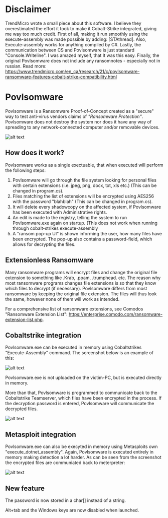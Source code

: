 # Disclaimer 
TrendMicro wrote a small piece about this software. I believe they overestimated the effort it took to make it Cobalt-Strike integrated, giving me way too much credit. First of all, making it run smoothly using the execute-assembly was made possible by adding: [STAthread]. Also, Execute-assembly works for anything compiled by C#. Lastly, the communication between CS and Povlsomware is just standard "Console.Writeline". I was amazed myself, that It was this easy. Finally, the original Povlsomware does not include any ransomnotes - especially not in russian. Read more: https://www.trendmicro.com/en_ca/research/21/c/povlsomware-ransomware-features-cobalt-strike-compatibility.html

# Povlsomware
Povlsomware is a Ransomware Proof-of-Concept created as a "secure" way to test anti-virus vendors claims of *"Ransomware Protection"*. Povlsomware does not destroy the system nor does it have any way of spreading to any network-connected computer and/or removable devices.

![alt text](https://raw.githubusercontent.com/povlteksttv/Povlsomware/master/img/first.png?raw=true)


## How does it work?
Povlsomware works as a single exectuable, that when executed will perform the following steps: 
1) Povlsomware will go through the file system looking for personal files with certain extensions (i.e. jpeg, png, docx, txt, xls etc.) (This can be changed in program.cs).
2) Files matching the list of extensions will be encrypted using AES256 with the password "blahblah" (This can be changed in program.cs).
3) It will delete every shadowcopy on the affected system, if Povlsomware has been executed with Administrative rights. 
4) An edit is made to the registry, telling the system to run Povlsomware.exe again on startup. (This does not work when running through cobalt-strikes execute-assembly
5) A "ransom pop-up UI" is shown informing the user, how many files have been encrypted. The pop-up also contains a password-field, which allows for decrypting the files.


## Extensionless Ransomware
Many ransomware programs will encrypt files and change the original file extension to something like .Krab, .ppam, .trumphead. etc. The reason why most ransomware programs changes file extensions is so that they know which files to decrypt (if necessary). Povlsomware differs from most ransomware by keeping the original file extension. The files will thus look the same, however none of them will work as intended. 

For a comprehensive list of ransomware extensions, see Comodos "Ransomware Extension List": https://enterprise.comodo.com/ransomware-extension-list.php. 


## Cobaltstrike integration 
Povlsomware.exe can be executed in memory using Cobaltstrikes "Execute-Assembly" command. The screenshot below is an example of this:

![alt text](https://raw.githubusercontent.com/povlteksttv/Povlsomware/master/img/execute-assembly.PNG?raw=true)  

Povlsomware.exe is not uploaded on the victim-PC, but is executed directly in memory. 

More than that, Povlsomware is programmed to communicate back to the Cobaltstrike Teamserver, which files have been encrypted in the process. If the decryption password is entered, Povlsomware will communicate the decrypted files.

![alt text](https://raw.githubusercontent.com/povlteksttv/Povlsomware/master/img/output.PNG?raw=true)  

## Metasploit integration
Povlsomware.exe can also be execyted in memory using Metasploits own "execute_dotnet_assembly". Again, Povlsomware is executed entirely in memory making detection a lot harder. As can be seen from the screenshot the encrypted files are communiated back to meterpreter: 

![alt text](https://raw.githubusercontent.com/povlteksttv/Povlsomware/master/img/meterpreter_output.PNG?raw=true)  


## New feature
The password is now stored in a char[] instead of a string.  

Alt+tab and the Windows keys are now disabled when launched.
